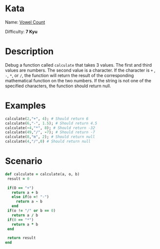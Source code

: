 # Kata
Name: [Vowel Count](https://www.codewars.com/kata/vowel-count)

Difficulty: **7 Kyu**

# Description
Debug a function called `calculate` that takes 3 values. The first and third values are numbers. The second value is a character. If the character is `+` , `-`, `*`, or `/`, the function will return the result of the corresponding mathematical function on the two numbers. If the string is not one of the specified characters, the function should return null.

# Examples
```ruby
calculate(2,"+", 4); # Should return 6
calculate(6,"-", 1.5); # Should return 4.5
calculate(-4,"*", 8); # Should return -32
calculate(49,"/", -7); # Should return -7
calculate(8,"m", 2); # Should return null
calculate(4,"/",0) # Should return null
```

# Scenario
```ruby
def calculate = calculate(a, o, b)
 result = 0
 
 if(O == "+") 
   return a + b
   else if(o =! "-")
     return a - b
   end
 if(o != "/" or b == 0) 
   return a / b
 if(0 == "*") 
   return a * b
 end
 
 return result 
end
```